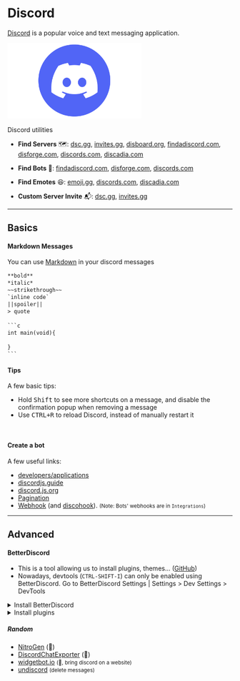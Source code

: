 # Discord

<div class="row row-cols-lg-2"><div>

[Discord](https://discord.com/) is a popular voice and text messaging application.

<p class="text-center mt-5">
<img src="_images/discord.png" width="300"/>
</p>
</div><div>

Discord utilities

* **Find Servers** 🗺️: [dsc.gg](https://dsc.gg/), [invites.gg](https://invites.gg/), [disboard.org](https://disboard.org/), [findadiscord.com](https://findadiscord.com/), [disforge.com](https://disforge.com/), [discords.com](https://discords.com/), [discadia.com](https://discadia.com/)

* **Find Bots** 🤖: [findadiscord.com](https://findadiscord.com/), [disforge.com](https://disforge.com/), [discords.com](https://discords.com/)

* **Find Emotes** 😆: [emoji.gg](https://emoji.gg/), [discords.com](https://discords.com/), [discadia.com](https://discadia.com/)

* **Custom Server Invite** 📬: [dsc.gg](https://dsc.gg/), [invites.gg](https://invites.gg/)
</div></div>

<hr class="sep-both">

## Basics

<div class="row row-cols-lg-2"><div>

#### Markdown Messages

You can use [Markdown](/programming-languages/others/documents/markdown/index.md) in your discord messages

<pre class="language-md">
<code class="language-md"
>**bold**
*italic*
~~strikethrough~~
`inline code`
||spoiler||
> quote

```c
int main(void){

}
```</code>
</pre>
</div><div>

#### Tips

A few basic tips:

* Hold <kbd>Shift</kbd> to see more shortcuts on a message, and disable the confirmation popup when removing a message
* Use <kbd>CTRL+R</kbd> to reload Discord, instead of manually restart it

<br>

#### Create a bot

A few useful links:

* [developers/applications](https://discord.com/developers/applications/me)
* [discordjs.guide](https://discordjs.guide/)
* [discord.js.org](https://discord.js.org/#/docs/discord.js/main/general/welcome)
* [Pagination](https://github.com/gazmull/discord-paginationembed#readme)
* [Webhook](https://birdie0.github.io/discord-webhooks-guide/index.html) (and [discohook](https://discohook.org)). <small>(Note: Bots' webhooks are in `Integrations`)</small>
</div></div>

<hr class="sep-both">

## Advanced

<div class="row row-cols-lg-2"><div>

#### BetterDiscord

* This is a tool allowing us to install plugins, themes... ([GitHub](https://github.com/BetterDiscord/BetterDiscord/releases))
* Nowadays, devtools (`CTRL-SHIFT-I`) can only be enabled using BetterDiscord. Go to BetterDiscord Settings | Settings > Dev Settings > DevTools

<details class="details-n">
<summary>Install BetterDiscord</summary>

* [Download the installer](https://github.com/BetterDiscord/Installer/releases)
* Install and restart discord
* In Settings, you got Better Discord Settings
</details>

<details class="details-n">
<summary>Install plugins</summary>

* Settings > plugin > open the plugin folder <small>(`C:\Users\USERNAME\AppData\Roaming\BetterDiscord\plugins`)</small>
* [plugins can be found here](https://betterdiscord.app/plugins)
* Copy and paste a plugin inside the folder
* Go back to discord and don't forget to enable the plugin
* If you have a problem updating a plugin, backup its data and reinstall it.
</details>
</div><div>

##### Random

* [NitroGen](https://github.com/logicguy1/Discord-Nitro-Generator-and-Checker) (👻)
* [DiscordChatExporter](https://github.com/Tyrrrz/DiscordChatExporter) (👻)
* [widgetbot.io](https://widgetbot.io/) <small>(👻, bring discord on a website)</small>
* [undiscord](https://github.com/victornpb/undiscord) <small>(delete messages)</small>
</div></div>